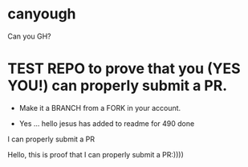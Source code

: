 # canyough
Can you GH?

# TEST REPO to prove that you (YES YOU!) can properly submit a PR.

* Make it a BRANCH from a FORK in your account.

* Yes ... hello jesus has added to readme for 490 done

I can properly submit a PR

Hello, this is proof that I can properly submit a PR:))))
